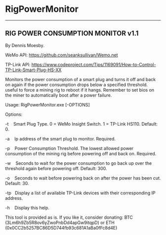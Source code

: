 # RigPowerMonitor
----------------------------------
RIG POWER CONSUMPTION MONITOR v1.1
----------------------------------

By Dennis Moesby.

WeMo API: https://github.com/seanksullivan/Wemo.net

TP-Link API: https://www.codeproject.com/Tips/1169091/How-to-Control-TP-Link-Smart-Plug-HS-XX

Monitors the power consumption of a smart plug and turns it off and back on again if the power consumption drops below a specified threshold. useful to force a mining rig to reboot if it hangs. 
Remember to set bios on the miner to automatically boot after a power failure.

Usage: RigPowerMonitor.exe [-OPTIONS]

Options:

-t&nbsp;&nbsp;&nbsp;&nbsp;Smart Plug Type. 0 = WeMo Insight Switch. 1 = TP-Link HS110. Default: 0.

-a&nbsp;&nbsp;&nbsp;&nbsp;Ip address of the smart plug to monitor. Required.

-p&nbsp;&nbsp;&nbsp;&nbsp;Power Consumption Threshold. The lowest allowed power consumption of the mining rig before powering off and back on. Required.

-w&nbsp;&nbsp;&nbsp;&nbsp;Seconds to wait for the power consumption to go back up over the threshold again before powering off. Default: 300.

-o&nbsp;&nbsp;&nbsp;&nbsp;Seconds to wait before powering back on after the power has been cut. Default: 30.

-tp&nbsp;&nbsp;&nbsp;Display a list of available TP-Link devices with their corresponding IP address.

-h&nbsp;&nbsp;&nbsp;&nbsp;Display this help.


This tool is provided as is. If you like it, consider donating:
BTC (3Lm6h9Zb5R8ov6yZwoPnbDd4apGw9itqpD) or ETH (0x0CC2b5257BC86D5D744fb93c681A1aBa0fFc8d4E)


